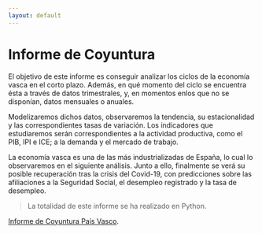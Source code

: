 ```yaml
---
layout: default
---
```


# Informe de Coyuntura


El objetivo de este informe es conseguir analizar los ciclos de la economía vasca en el corto plazo. Además, en qué momento del ciclo se encuentra ésta a través de datos trimestrales, y, en momentos enlos que no se disponían, datos mensuales o anuales.

Modelizaremos dichos datos, observaremos la tendencia, su estacionalidad y las correspondientes tasas de variación. Los indicadores que estudiaremos serán correspondientes a la actividad productiva, como el PIB, IPI e ICE; a la demanda y el mercado de trabajo.

La economía vasca es una de las más industrializadas de España, lo cual lo observaremos en el siguiente análisis. Junto a ello, finalmente se verá su posible recuperación tras la crisis del Covid-19, con predicciones sobre las afiliaciones a la Seguridad Social, el desempleo registrado y la tasa de desempleo.

>La totalidad de este informe se ha realizado en Python.

[Informe de Coyuntura País Vasco](./coyuntura-pais-vasco.html).
